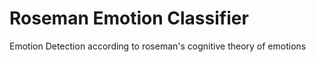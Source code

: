 # Roseman Emotion Classifier
 Emotion Detection according to roseman's cognitive theory of emotions
